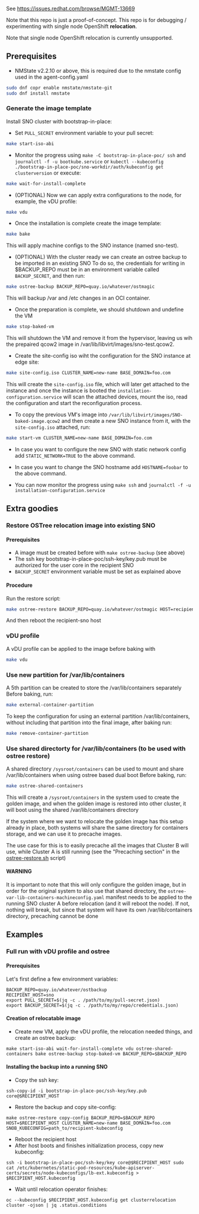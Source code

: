 See https://issues.redhat.com/browse/MGMT-13669

Note that this repo is just a proof-of-concept. This repo is for debugging / experimenting with
single node OpenShift **relocation**.

Note that single node OpenShift relocation is currently unsupported.

## Prerequisites

- NMState v2.2.10 or above, this is required due to the nmstate config used in the agent-config.yaml
```bash
sudo dnf copr enable nmstate/nmstate-git
sudo dnf install nmstate
```

### Generate the image template
Install SNO cluster with bootstrap-in-place:

- Set `PULL_SECRET` environment variable to your pull secret:
```bash
make start-iso-abi
```

- Monitor the progress using `make -C bootstrap-in-place-poc/ ssh` and `journalctl -f -u bootkube.service` or `kubectl --kubeconfig ./bootstrap-in-place-poc/sno-workdir/auth/kubeconfig get clusterversion`
or execute:
```bash
make wait-for-install-complete
```

- (OPTIONAL) Now we can apply extra configurations to the node, for example, the vDU profile:
```bash
make vdu
```

- Once the installation is complete create the image template:
```bash
make bake
```

This will apply machine configs to the SNO instance (named sno-test).

- (OPTIONAL) With the cluster ready we can create an ostree backup to be imported in an existing SNO
To do so, the credentials for writing in $BACKUP_REPO must be in an environment variable called `BACKUP_SECRET`, and then run:
```bash
make ostree-backup BACKUP_REPO=quay.io/whatever/ostmagic
```

This will backup /var and /etc changes in an OCI container.

- Once the preparation is complete, we should shutdown and undefine the VM
```bash
make stop-baked-vm
```

This will shutdown the VM and remove it from the hypervisor, leaving us wih the prepaired qcow2 image in /var/lib/libvirt/images/sno-test.qcow2.

- Create the site-config iso wiht the configuration for the SNO instance at edge site:
```bash
make site-config.iso CLUSTER_NAME=new-name BASE_DOMAIN=foo.com
```
This will create the `site-config.iso` file, which will later get attached to the instance and once the instance is booted the `installation-configuration.service` will scan the attached devices,
mount the iso, read the configuration and start the reconfiguration process.

- To copy the previous VM's image into `/var/lib/libvirt/images/SNO-baked-image.qcow2` and then create a new SNO instance from it, with the `site-config.iso` attached, run:

```bash
make start-vm CLUSTER_NAME=new-name BASE_DOMAIN=foo.com
```

- In case you want to configure the new SNO with static network config add `STATIC_NETWORK=TRUE` to the above command.
- In case you want to change the SNO hostname add `HOSTNAME=foobar` to the above command.

- You can now monitor the progress using `make ssh` and `journalctl -f -u installation-configuration.service`

## Extra goodies

### Restore OSTree relocation image into existing SNO
#### Prerequisites
- A image must be created before with `make ostree-backup` (see above)
- The ssh key bootstrap-in-place-poc/ssh-key/key.pub must be authorized for the user core in the recipient SNO
- `BACKUP_SECRET` environment variable must be set as explained above
#### Procedure
Run the restore script:
```bash
make ostree-restore BACKUP_REPO=quay.io/whatever/ostmagic HOST=recipient-sno
```
And then reboot the recipient-sno host

### vDU profile
A vDU profile can be applied to the image before baking with
```bash
make vdu
```

### Use new partition for /var/lib/containers
A 5th partition can be created to store the /var/lib/containers separately
Before baking, run:
```bash
make external-container-partition
```

To keep the configuration for using an external partition /var/lib/containers, without including that partition into the final image, after baking run:
```bash
make remove-container-partition
```

### Use shared directorty for /var/lib/containers (to be used with ostree restore)
A shared directory `/sysroot/containers` can be used to mount and share /var/lib/containers when using ostree based dual boot
Before baking, run:
```bash
make ostree-shared-containers
```

This will create a `/sysroot/containers` in the system used to create the golden image, and when the golden image is restored into other cluster, it will boot using the shared /var/lib/containers directory

If the system where we want to relocate the golden image has this setup already in place, both systems will share the same directory for containers storage, and we can use it to precache images.

The use case for this is to easily precache all the images that Cluster B will use, while Cluster A is still running (see the "Precaching section" in the [ostree-restore.sh](https://github.com/eranco74/sno-relocation-poc/blob/master/ostree-restore.sh) script)

#### WARNING
It is important to note that this will only configure the golden image, but in order for the original system to also use that shared directory, the `ostree-var-lib-containers-machineconfig.yaml` manifest needs to be applied to the running SNO cluster A before relocation (and it will reboot the node). If not, nothing will break, but since that system will have its own /var/lib/containers directory, precaching cannot be done

## Examples
### Full run with vDU profile and ostree
#### Prerequisites
Let's first define a few environment variables:
```
BACKUP_REPO=quay.io/whatever/ostbackup
RECIPIENT_HOST=sno
export PULL_SECRET=$(jq -c . /path/to/my/pull-secret.json)
export BACKUP_SECRET=$(jq -c . /path/to/my/repo/credentials.json)
```
#### Creation of relocatable image
- Create new VM, apply the vDU profile, the relocation needed things, and create an ostree backup:
```
make start-iso-abi wait-for-install-complete vdu ostree-shared-containers bake ostree-backup stop-baked-vm BACKUP_REPO=$BACKUP_REPO
```
#### Installing the backup into a running SNO
- Copy the ssh key:
```
ssh-copy-id -i bootstrap-in-place-poc/ssh-key/key.pub core@$RECIPIENT_HOST
```
- Restore the backup and copy site-config:
```
make ostree-restore copy-config BACKUP_REPO=$BACKUP_REPO HOST=$RECIPIENT_HOST CLUSTER_NAME=new-name BASE_DOMAIN=foo.com SNOB_KUBECONFIG=path_to/recipient-kubeconfig
```
- Reboot the recipient host
- After host boots and finishes initialization process, copy new kubeconfig:
```
ssh -i bootstrap-in-place-poc/ssh-key/key core@$RECIPIENT_HOST sudo cat /etc/kubernetes/static-pod-resources/kube-apiserver-certs/secrets/node-kubeconfigs/lb-ext.kubeconfig > $RECIPIENT_HOST.kubeconfig
```
- Wait until relocation operator finishes:
```
oc --kubeconfig $RECIPIENT_HOST.kubeconfig get clusterrelocation cluster -ojson | jq .status.conditions
```
